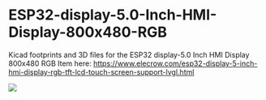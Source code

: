 # ESP32-display-5.0-Inch-HMI-Display-800x480-RGB
Kicad footprints and 3D files for the ESP32 display-5.0 Inch HMI Display 800x480 RGB
Item here: https://www.elecrow.com/esp32-display-5-inch-hmi-display-rgb-tft-lcd-touch-screen-support-lvgl.html

<img src="https://github.com/ccadic/ESP32-display-5.0-Inch-HMI-Display-800x480-RGB/blob/main/Untitled.png"> 
